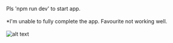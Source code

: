 Pls 'npm run dev' to start app.
<br><br>
*I'm unable to fully complete the app. Favourite not working well.
<br><br>
![alt text](https://dl.dropboxusercontent.com/s/4wiyupq5ags04r0/2359.jpg?dl=0)
